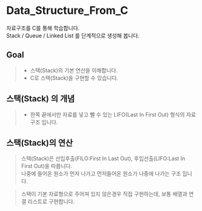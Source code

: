 # Data_Structure_From_C
자료구조를 C를 통해 학습합니다.  
Stack / Queue / Linked List 를 단계적으로 생성해 봅니다.  

  ## Goal  
  > - 스택(Stack)의 기본 연산을 이해합니다.  
  > - C로 스택(Stack)을 구현할 수 있습니다.
  
  ## 스택(Stack) 의 개념
  > - 한쪽 끝에서만 자료를 넣고 뺄 수 있는 LIFO(Last In First Out) 형식의 자료구조 입니다.
  
  ## 스택(Stack)의 연산
  > 스택(Stack)은 선입후출(FILO:First In Last Out), 후입선출(LIFO:Last In First Out)을 따릅니다.  
  나중에 들어온 원소가 먼저 나가고 먼저들어온 원소가 나중에 나가는 구조 입니다.  
  
  > 스택이 기본 자료형으로 주어져 있지 않은경우 직접 구현하는데, 보통 배열과 연결 리스트로 구현합니다. 
